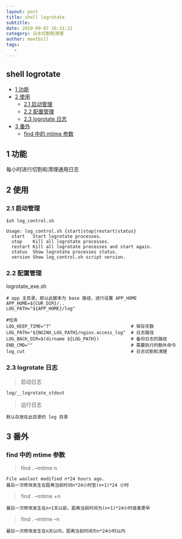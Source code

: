 ```yaml
---
layout: post
title: shell logrotate
subtitle:
date: 2019-09-07 16:31:21
category: 日志切割和清理
author: meetbill
tags:
   -
---
```


## shell logrotate


<!-- vim-markdown-toc GFM -->

* [1 功能](#1-功能)
* [2 使用](#2-使用)
    * [2.1 启动管理](#21-启动管理)
    * [2.2 配置管理](#22-配置管理)
    * [2.3 logrotate 日志](#23-logrotate-日志)
* [3 番外](#3-番外)
    * [find 中的 mtime 参数](#find-中的-mtime-参数)

<!-- vim-markdown-toc -->

## 1 功能

每小时进行切割和清理通用日志

## 2 使用
### 2.1 启动管理

```
$sh log_control.sh

Usage: log_control.sh {start|stop|restart|status}
  start   Start logrotate processes.
  stop    Kill all logrotate processes.
  restart Kill all logrotate processes and start again.
  status  Show logrotate processes status.
  version Show log_control.sh script version.
```

### 2.2 配置管理

logrotate_exe.sh
```
# app 主目录，即以此脚本为 base 路径，进行设置 APP_HOME
APP_HOME=${CUR_DIR}/..
LOG_PATH="${APP_HOME}/log"

#任务
LOG_KEEP_TIME="7"                              # 保存天数
LOG_PATH="${NGINX_LOG_PATH}/nginx.access_log"  # 日志路径
LOG_BACK_DIR=$(dirname ${LOG_PATH})            # 备份日志的路径
END_CMD=""                                     # 需要执行的额外命令
log_cut                                        # 日志切割和清理
```
### 2.3 logrotate 日志

> 启动日志
```
log/__logrotate_stdout
```
> 运行日志
```
默认存放在此目录的 log 目录
```

## 3 番外

### find 中的 mtime 参数

> find . –mtime n
```
File waslast modified n*24 hours ago.
最后一次修改发生在距离当前时间n*24小时至(n+1)*24 小时
```

> find . –mtime +n

```
最后一次修改发生在n+1天以前，距离当前时间为(n+1)*24小时或者更早
```

> find . –mtime –n
```
最后一次修改发生在n天以内，距离当前时间为n*24小时以内
```
